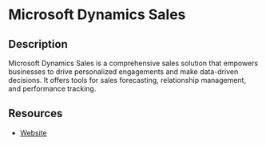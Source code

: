 # Microsoft Dynamics Sales

## Description

Microsoft Dynamics Sales is a comprehensive sales solution that empowers businesses to drive personalized engagements and make data-driven decisions. It offers tools for sales forecasting, relationship management, and performance tracking.

## Resources

- [Website](microsoft.com)
